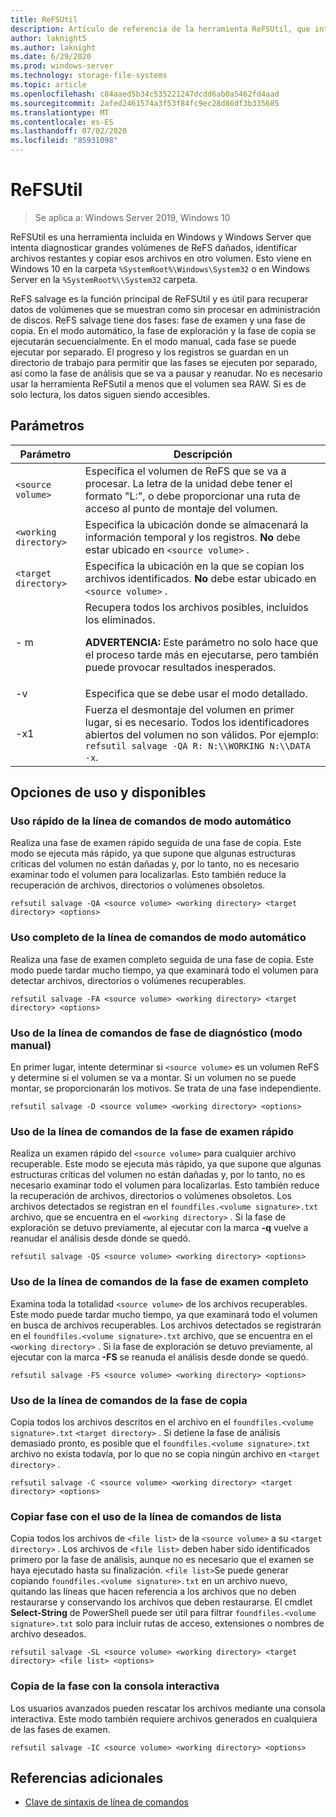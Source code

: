 ```yaml
---
title: ReFSUtil
description: Artículo de referencia de la herramienta ReFSUtil, que intenta diagnosticar grandes volúmenes de ReFS dañados, identificar archivos restantes y copiar esos archivos en otro volumen.
author: laknight5
ms.author: laknight
ms.date: 6/29/2020
ms.prod: windows-server
ms.technology: storage-file-systems
ms.topic: article
ms.openlocfilehash: c84aaed5b34c535221247dcdd6ab0a5462fd4aad
ms.sourcegitcommit: 2afed2461574a3f53f84fc9ec28d86df3b335685
ms.translationtype: MT
ms.contentlocale: es-ES
ms.lasthandoff: 07/02/2020
ms.locfileid: "85931098"
---
```

# <a name="refsutil"></a>ReFSUtil

>Se aplica a: Windows Server 2019, Windows 10

ReFSUtil es una herramienta incluida en Windows y Windows Server que intenta diagnosticar grandes volúmenes de ReFS dañados, identificar archivos restantes y copiar esos archivos en otro volumen. Esto viene en Windows 10 en la carpeta `%SystemRoot%\Windows\System32` o en Windows Server en la `%SystemRoot%\\System32` carpeta.

ReFS salvage es la función principal de ReFSUtil y es útil para recuperar datos de volúmenes que se muestran como sin procesar en administración de discos. ReFS salvage tiene dos fases: fase de examen y una fase de copia. En el modo automático, la fase de exploración y la fase de copia se ejecutarán secuencialmente. En el modo manual, cada fase se puede ejecutar por separado. El progreso y los registros se guardan en un directorio de trabajo para permitir que las fases se ejecuten por separado, así como la fase de análisis que se va a pausar y reanudar. No es necesario usar la herramienta ReFSutil a menos que el volumen sea RAW. Si es de solo lectura, los datos siguen siendo accesibles.

## <a name="parameters"></a>Parámetros

| Parámetro | Descripción |
|--|--|
| `<source volume>` | Especifica el volumen de ReFS que se va a procesar. La letra de la unidad debe tener el formato "L:", o debe proporcionar una ruta de acceso al punto de montaje del volumen. |
| `<working directory>` | Especifica la ubicación donde se almacenará la información temporal y los registros. **No** debe estar ubicado en `<source volume>` . |
| `<target directory>` | Especifica la ubicación en la que se copian los archivos identificados. **No** debe estar ubicado en `<source volume>` . |
| \- m | Recupera todos los archivos posibles, incluidos los eliminados.<p>**ADVERTENCIA:** Este parámetro no solo hace que el proceso tarde más en ejecutarse, pero también puede provocar resultados inesperados. |
| \-v | Especifica que se debe usar el modo detallado. |
| \-x1 | Fuerza el desmontaje del volumen en primer lugar, si es necesario. Todos los identificadores abiertos del volumen no son válidos. Por ejemplo: `refsutil salvage -QA R: N:\\WORKING N:\\DATA -x`. |

## <a name="usage-and-available-options"></a>Opciones de uso y disponibles

### <a name="quick-automatic-mode-command-line-usage"></a>Uso rápido de la línea de comandos de modo automático

Realiza una fase de examen rápido seguida de una fase de copia. Este modo se ejecuta más rápido, ya que supone que algunas estructuras críticas del volumen no están dañadas y, por lo tanto, no es necesario examinar todo el volumen para localizarlas. Esto también reduce la recuperación de archivos, directorios o volúmenes obsoletos.

```
refsutil salvage -QA <source volume> <working directory> <target directory> <options>
```

### <a name="full-automatic-mode-command-line-usage"></a>Uso completo de la línea de comandos de modo automático

Realiza una fase de examen completo seguida de una fase de copia. Este modo puede tardar mucho tiempo, ya que examinará todo el volumen para detectar archivos, directorios o volúmenes recuperables.

```
refsutil salvage -FA <source volume> <working directory> <target directory> <options>
```

### <a name="diagnose-phase-command-line-usage-manual-mode"></a>Uso de la línea de comandos de fase de diagnóstico (modo manual)

En primer lugar, intente determinar si `<source volume>` es un volumen ReFS y determine si el volumen se va a montar. Si un volumen no se puede montar, se proporcionarán los motivos. Se trata de una fase independiente.

```
refsutil salvage -D <source volume> <working directory> <options>
```

### <a name="quick-scan-phase-command-line-usage"></a>Uso de la línea de comandos de la fase de examen rápido

Realiza un examen rápido del `<source volume>` para cualquier archivo recuperable. Este modo se ejecuta más rápido, ya que supone que algunas estructuras críticas del volumen no están dañadas y, por lo tanto, no es necesario examinar todo el volumen para localizarlas. Esto también reduce la recuperación de archivos, directorios o volúmenes obsoletos. Los archivos detectados se registran en el `foundfiles.<volume signature>.txt` archivo, que se encuentra en el `<working directory>` . Si la fase de exploración se detuvo previamente, al ejecutar con la marca **-q** vuelve a reanudar el análisis desde donde se quedó.

```
refsutil salvage -QS <source volume> <working directory> <options>
```

### <a name="full-scan-phase-command-line-usage"></a>Uso de la línea de comandos de la fase de examen completo

Examina toda la totalidad `<source volume>` de los archivos recuperables. Este modo puede tardar mucho tiempo, ya que examinará todo el volumen en busca de archivos recuperables. Los archivos detectados se registrarán en el `foundfiles.<volume signature>.txt` archivo, que se encuentra en el `<working directory>` . Si la fase de exploración se detuvo previamente, al ejecutar con la marca **-FS** se reanuda el análisis desde donde se quedó.

```
refsutil salvage -FS <source volume> <working directory> <options>
```

### <a name="copy-phase-command-line-usage"></a>Uso de la línea de comandos de la fase de copia

Copia todos los archivos descritos en el archivo en el `foundfiles.<volume signature>.txt` `<target directory>` . Si detiene la fase de análisis demasiado pronto, es posible que el `foundfiles.<volume signature>.txt` archivo no exista todavía, por lo que no se copia ningún archivo en `<target directory>` .

```
refsutil salvage -C <source volume> <working directory> <target directory> <options>
```

### <a name="copy-phase-with-list-command-line-usage"></a>Copiar fase con el uso de la línea de comandos de lista

Copia todos los archivos de `<file list>` de la `<source volume>` a su `<target directory>` . Los archivos de `<file list>` deben haber sido identificados primero por la fase de análisis, aunque no es necesario que el examen se haya ejecutado hasta su finalización. `<file list>`Se puede generar copiando `foundfiles.<volume signature>.txt` en un archivo nuevo, quitando las líneas que hacen referencia a los archivos que no deben restaurarse y conservando los archivos que deben restaurarse. El cmdlet **Select-String** de PowerShell puede ser útil para filtrar `foundfiles.<volume signature>.txt` solo para incluir rutas de acceso, extensiones o nombres de archivo deseados.

```
refsutil salvage -SL <source volume> <working directory> <target directory> <file list> <options>
```

### <a name="copy-phase-with-interactive-console"></a>Copia de la fase con la consola interactiva

Los usuarios avanzados pueden rescatar los archivos mediante una consola interactiva. Este modo también requiere archivos generados en cualquiera de las fases de examen.

```
refsutil salvage -IC <source volume> <working directory> <options>
```

## <a name="additional-references"></a>Referencias adicionales

- [Clave de sintaxis de línea de comandos](command-line-syntax-key.md)
